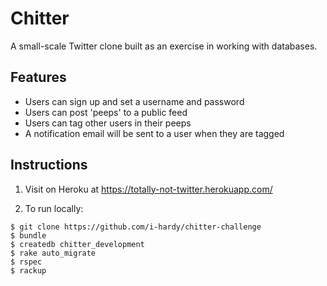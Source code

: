 Chitter
=======

A small-scale Twitter clone built as an exercise in working with databases.

Features
-------
* Users can sign up and set a username and password
* Users can post 'peeps' to a public feed
* Users can tag other users in their peeps
* A notification email will be sent to a user when they are tagged

Instructions
--------
1. Visit on Heroku at https://totally-not-twitter.herokuapp.com/

2. To run locally:
```
$ git clone https://github.com/i-hardy/chitter-challenge
$ bundle
$ createdb chitter_development
$ rake auto_migrate
$ rspec
$ rackup
```
